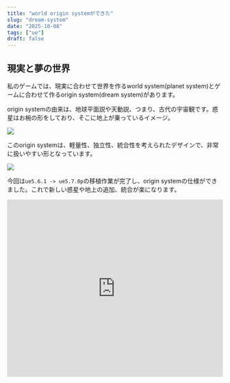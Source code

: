 ```yaml
---
title: "world origin systemができた"
slug: "dream-system"
date: "2025-10-08"
tags: ["ue"]
draft: false
---
```


## 現実と夢の世界

私のゲームでは、現実に合わせて世界を作るworld system(planet system)とゲームに合わせて作るorigin system(dream system)があります。

origin systemの由来は、地球平面説や天動説、つまり、古代の宇宙観です。惑星はお椀の形をしており、そこに地上が乗っているイメージ。

![](/img/ue_world_system_img_0002.png)

このorigin systemは、軽量性、独立性、統合性を考えられたデザインで、非常に扱いやすい形となっています。

![](/img/ue_world_system_img_0001.png)

今回は`ue5.6.1 -> ue5.7.0p`の移植作業が完了し、origin systemの仕様ができました。これで新しい惑星や地上の追加、統合が楽になります。

<iframe width="100%" height="415" src="https://www.youtube.com/embed/xQEGkTrJ45Y?rel=0&showinfo=0&controls=0" title="YouTube video player" frameborder="0" allow="accelerometer; autoplay; clipboard-write; encrypted-media; gyroscope; picture-in-picture; web-share" referrerpolicy="strict-origin-when-cross-origin" allowfullscreen></iframe>

